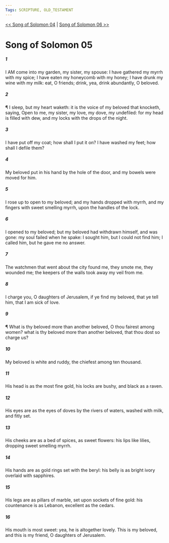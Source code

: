 ```yaml
---
Tags: SCRIPTURE, OLD_TESTAMENT
---
```


[<< Song of Solomon 04](OLD_TESTAMENT/22_Song_of_Solomon/Song_of_Solomon_04.md) | [Song of Solomon 06 >>](OLD_TESTAMENT/22_Song_of_Solomon/Song_of_Solomon_06.md)

# Song of Solomon 05

##### 1
 I AM come into my garden, my sister, my spouse: I have gathered my myrrh with my spice; I have eaten my honeycomb with my honey; I have drunk my wine with my milk: eat, O friends; drink, yea, drink abundantly, O beloved.
##### 2
 ¶ I sleep, but my heart waketh: it is the voice of my beloved that knocketh, saying, Open to me, my sister, my love, my dove, my undefiled: for my head is filled with dew, and my locks with the drops of the night.
##### 3
 I have put off my coat; how shall I put it on? I have washed my feet; how shall I defile them?
##### 4
 My beloved put in his hand by the hole of the door, and my bowels were moved for him.
##### 5
 I rose up to open to my beloved; and my hands dropped with myrrh, and my fingers with sweet smelling myrrh, upon the handles of the lock.
##### 6
 I opened to my beloved; but my beloved had withdrawn himself, and was gone: my soul failed when he spake: I sought him, but I could not find him; I called him, but he gave me no answer.
##### 7
 The watchmen that went about the city found me, they smote me, they wounded me; the keepers of the walls took away my veil from me.
##### 8
 I charge you, O daughters of Jerusalem, if ye find my beloved, that ye tell him, that I am sick of love.
##### 9
 ¶ What is thy beloved more than another beloved, O thou fairest among women? what is thy beloved more than another beloved, that thou dost so charge us?
##### 10
 My beloved is white and ruddy, the chiefest among ten thousand.
##### 11
 His head is as the most fine gold, his locks are bushy, and black as a raven.
##### 12
 His eyes are as the eyes of doves by the rivers of waters, washed with milk, and fitly set.
##### 13
 His cheeks are as a bed of spices, as sweet flowers: his lips like lilies, dropping sweet smelling myrrh.
##### 14
 His hands are as gold rings set with the beryl: his belly is as bright ivory overlaid with sapphires.
##### 15
 His legs are as pillars of marble, set upon sockets of fine gold: his countenance is as Lebanon, excellent as the cedars.
##### 16
 His mouth is most sweet: yea, he is altogether lovely. This is my beloved, and this is my friend, O daughters of Jerusalem.
